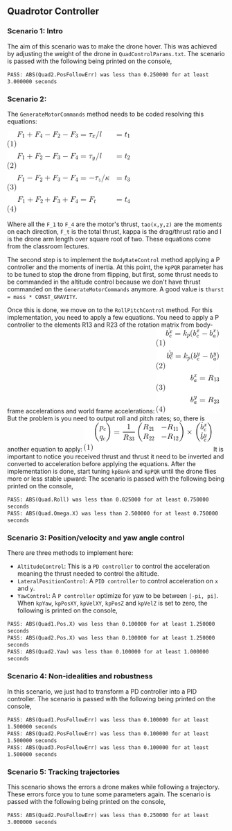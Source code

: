 ## Quadrotor Controller
### Scenario 1: Intro
The aim of this scenario was to make the drone hover. This was achieved by adjusting the weight of the drone in `QuadControlParams.txt`. The scenario is passed with the following being printed on the console,
```
PASS: ABS(Quad2.PosFollowErr) was less than 0.250000 for at least 3.000000 seconds
```

### Scenario 2:
The `GenerateMotorCommands` method needs to be coded resolving this equations:

![Moments equation](/res/moments_force_eq.gif)

Where all the `F_1` to `F_4` are the motor's thrust, `tao(x,y,z)` are the moments on each direction, `F_t` is the total thrust, kappa is the drag/thrust ratio and l is the drone arm length over square root of two. These equations come from the classroom lectures.

The second step is to implement the `BodyRateControl` method applying a P controller and the moments of inertia. At this point, the `kpPQR` parameter has to be tuned to stop the drone from flipping, but first, some thrust needs to be commanded in the altitude control because we don't have thrust commanded on the `GenerateMotorCommands` anymore. A good value is `thurst = mass * CONST_GRAVITY`.

Once this is done, we move on to the `RollPitchControl` method. For this implementation, you need to apply a few equations. You need to apply a P controller to the elements R13 and R23 of the rotation matrix from body-frame accelerations and world frame accelerations:
![P Contriller Roll Pitch](/res/roll_pitch_p_controller.gif)
But the problem is you need to output roll and pitch rates; so, there is another equation to apply:
![Roll Pitch](/res/roll_pitch_from_b_to_pq.gif)
It is important to notice you received thrust and thrust it need to be inverted and converted to acceleration before applying the equations. After the implementation is done, start tuning `kpBank` and `kpPQR` until the drone flies more or less stable upward:
The scenario is passed with the following being printed on the console,
```
PASS: ABS(Quad.Roll) was less than 0.025000 for at least 0.750000 seconds
PASS: ABS(Quad.Omega.X) was less than 2.500000 for at least 0.750000 seconds
```

### Scenario 3: Position/velocity and yaw angle control
There are three methods to implement here:
* `AltitudeControl`: This is a `PD controller` to control the acceleration meaning the thrust needed to control the altitude.
* `LateralPositionControl`: A `PID controller` to control acceleration on `x` and `y`.
* `YawControl`: A `P controller` optimize for yaw to be between `[-pi, pi]`.
When `kpYaw`, `kpPosXY`,  `kpVelXY`,  `kpPosZ` and `kpVelZ` is set to zero, the following is printed on the console,
```
PASS: ABS(Quad1.Pos.X) was less than 0.100000 for at least 1.250000 seconds
PASS: ABS(Quad2.Pos.X) was less than 0.100000 for at least 1.250000 seconds
PASS: ABS(Quad2.Yaw) was less than 0.100000 for at least 1.000000 seconds
```

### Scenario 4: Non-idealities and robustness
In this scenario, we just had to transform a PD controller into a PID controller. The scenario is passed with the following being printed on the console,
```
PASS: ABS(Quad1.PosFollowErr) was less than 0.100000 for at least 1.500000 seconds
PASS: ABS(Quad2.PosFollowErr) was less than 0.100000 for at least 1.500000 seconds
PASS: ABS(Quad3.PosFollowErr) was less than 0.100000 for at least 1.500000 seconds
```

### Scenario 5: Tracking trajectories
This scenario shows the errors a drone makes while following a trajectory. These errors force you to tune some parameters again. The scenario is passed with the following being printed on the console,
```
PASS: ABS(Quad2.PosFollowErr) was less than 0.250000 for at least 3.000000 seconds
```


